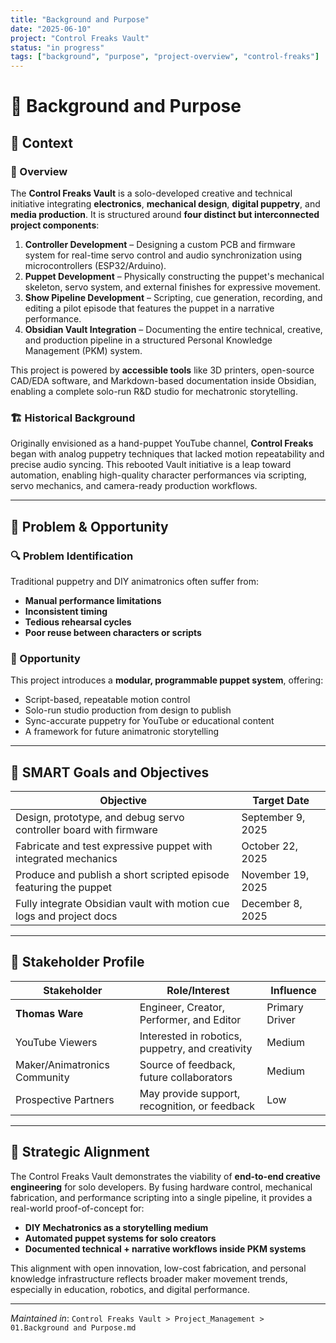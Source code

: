 ```yaml
---
title: "Background and Purpose"
date: "2025-06-10"
project: "Control Freaks Vault"
status: "in progress"
tags: ["background", "purpose", "project-overview", "control-freaks"]
---
```


# 🧩 Background and Purpose

## 📍 Context

### 🎯 Overview

The **Control Freaks Vault** is a solo-developed creative and technical initiative integrating **electronics**, **mechanical design**, **digital puppetry**, and **media production**. It is structured around **four distinct but interconnected project components**:

1. **Controller Development** – Designing a custom PCB and firmware system for real-time servo control and audio synchronization using microcontrollers (ESP32/Arduino).
2. **Puppet Development** – Physically constructing the puppet's mechanical skeleton, servo system, and external finishes for expressive movement.
3. **Show Pipeline Development** – Scripting, cue generation, recording, and editing a pilot episode that features the puppet in a narrative performance.
4. **Obsidian Vault Integration** – Documenting the entire technical, creative, and production pipeline in a structured Personal Knowledge Management (PKM) system.

This project is powered by **accessible tools** like 3D printers, open-source CAD/EDA software, and Markdown-based documentation inside Obsidian, enabling a complete solo-run R&D studio for mechatronic storytelling.

### 🏗️ Historical Background

Originally envisioned as a hand-puppet YouTube channel, **Control Freaks** began with analog puppetry techniques that lacked motion repeatability and precise audio syncing. This rebooted Vault initiative is a leap toward automation, enabling high-quality character performances via scripting, servo mechanics, and camera-ready production workflows.

---

## 🚨 Problem & Opportunity

### 🔍 Problem Identification

Traditional puppetry and DIY animatronics often suffer from:

- **Manual performance limitations**
- **Inconsistent timing**
- **Tedious rehearsal cycles**
- **Poor reuse between characters or scripts**

### 🌟 Opportunity

This project introduces a **modular, programmable puppet system**, offering:

- Script-based, repeatable motion control
- Solo-run studio production from design to publish
- Sync-accurate puppetry for YouTube or educational content
- A framework for future animatronic storytelling

---

## 🎯 SMART Goals and Objectives

| Objective                                                                 | Target Date     |
|---------------------------------------------------------------------------|-----------------|
| Design, prototype, and debug servo controller board with firmware         | September 9, 2025 |
| Fabricate and test expressive puppet with integrated mechanics            | October 22, 2025  |
| Produce and publish a short scripted episode featuring the puppet         | November 19, 2025 |
| Fully integrate Obsidian vault with motion cue logs and project docs      | December 8, 2025  |

---

## 🧠 Stakeholder Profile

| Stakeholder            | Role/Interest                                   | Influence      |
|------------------------|--------------------------------------------------|----------------|
| **Thomas Ware**        | Engineer, Creator, Performer, and Editor         | Primary Driver |
| YouTube Viewers        | Interested in robotics, puppetry, and creativity | Medium         |
| Maker/Animatronics Community | Source of feedback, future collaborators      | Medium         |
| Prospective Partners   | May provide support, recognition, or feedback    | Low            |

---

## 🎯 Strategic Alignment

The Control Freaks Vault demonstrates the viability of **end-to-end creative engineering** for solo developers. By fusing hardware control, mechanical fabrication, and performance scripting into a single pipeline, it provides a real-world proof-of-concept for:

- **DIY Mechatronics as a storytelling medium**
- **Automated puppet systems for solo creators**
- **Documented technical + narrative workflows inside PKM systems**

This alignment with open innovation, low-cost fabrication, and personal knowledge infrastructure reflects broader maker movement trends, especially in education, robotics, and digital performance.

---

*Maintained in*: `Control Freaks Vault > Project_Management > 01.Background and Purpose.md`
